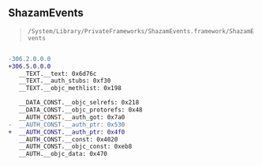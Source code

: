 ## ShazamEvents

> `/System/Library/PrivateFrameworks/ShazamEvents.framework/ShazamEvents`

```diff

-306.2.0.0.0
+306.5.0.0.0
   __TEXT.__text: 0x6d76c
   __TEXT.__auth_stubs: 0xf30
   __TEXT.__objc_methlist: 0x198

   __DATA_CONST.__objc_selrefs: 0x218
   __DATA_CONST.__objc_protorefs: 0x48
   __AUTH_CONST.__auth_got: 0x7a0
-  __AUTH_CONST.__auth_ptr: 0x530
+  __AUTH_CONST.__auth_ptr: 0x4f0
   __AUTH_CONST.__const: 0x4020
   __AUTH_CONST.__objc_const: 0xeb8
   __AUTH.__objc_data: 0x470

```
